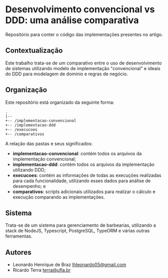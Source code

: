 # Desenvolvimento convencional vs DDD: uma análise comparativa

Repositório para conter o código das implementações presentes no artigo.

## Contextualização

Este trabalho trata-se de um comparativo entre o uso de desenvolvimento de sistemas utilizando modelo de implementação "convencional" e ideais do DDD para modelagem de domínio e regras de negócio.

## Organização

Este repositório está organizado da seguinte forma:
```
.
|--
+-- /implementacao-convencional
+-- /implementacao-ddd
+-- /execucoes
+-- /comparativos
```

A relação das pastas e seus significados:
* **implementacao-convencional**: contém todos os arquivos da implementação convencional;
* **implementacao-ddd**: contém todos os arquivos da implementação utilizando DDD; 
* **execucoes**: contém as informações de todas as execuções realizadas para cada funcionalidade, utilizando esses dados para análise de desempenho; e
* **comparativos**: scripts adicionais utilizados para realizar o cálculo e execução comparando as implementações.

## Sistema

Trata-se de um sistema para gerenciamento de barbearias, utilizando a stack de NodeJS, Typescript, PostgreSQL, TypeORM e várias outras ferramentas.

## Autores
* Leonardo Henrique de Braz <lhleonardo05@gmail.com>
* Ricardo Terra <terra@ufla.br>


